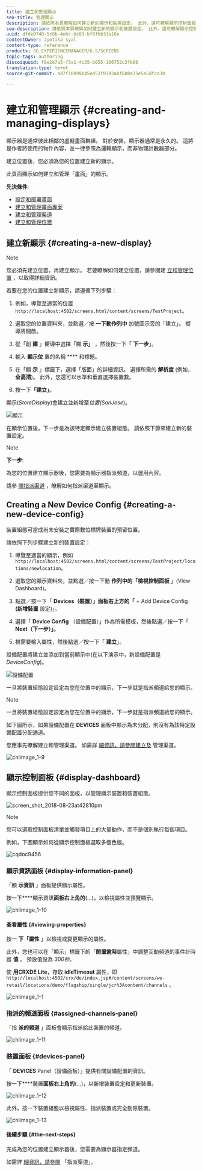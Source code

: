 ```yaml
---
title: 建立和管理顯示
seo-title: 管理顯示
description: 請依照本頁瞭解如何建立新的顯示和裝置設定。 此外，還可瞭解顯示控制面板。
seo-description: 請依照本頁瞭解如何建立新的顯示和裝置設定。 此外，還可瞭解顯示控制面板。
uuid: dfde0740-5c8b-4e6c-bc83-bf8fbb31a16a
contentOwner: Jyotika syal
content-type: reference
products: SG_EXPERIENCEMANAGER/6.5/SCREENS
topic-tags: authoring
discoiquuid: f8e2e7a3-f3a1-4c35-b055-166752c3fb86
translation-type: tm+mt
source-git-commit: ad7f18b99b45ed51f0393a0f608a75e5a5dfca30

---
```



# 建立和管理顯示 {#creating-and-managing-displays}

顯示器是通常彼此相鄰的虛擬畫面群組。 對於安裝，顯示器通常是永久的。 這將是作者將使用的物件內容，並一律參照為邏輯顯示，而非物理計數器部分。

建立位置後，您必須為您的位置建立新的顯示。

此頁面顯示如何建立和管理「畫面」的顯示。

**先決條件**:

* [設定和部署畫面](configuring-screens-introduction.md)
* [建立和管理畫面專案](creating-a-screens-project.md)
* [建立和管理渠道](managing-channels.md)
* [建立和管理位置](managing-locations.md)

## 建立新顯示 {#creating-a-new-display}

>[!NOTE]
>
>您必須先建立位置，再建立顯示。 若要瞭解如何建立位置，請參閱建 [立和管理位置](managing-locations.md) ，以取得詳細資訊。

若要在您的位置建立新顯示，請遵循下列步驟：

1. 例如，導覽至適當的位置 `http://localhost:4502/screens.html/content/screens/TestProject`。
1. 選取您的位置資料夾，並點選／按 **一下動作列中** 加號圖示旁的「建立」。 嚮導將開啟。
1. 從「創 **建** 」嚮導中選擇「顯 **示」** ，然後按一下「 **下一步**」。

1. 輸入 **顯示位** 置的名稱 **** 和標題。

1. 在「顯 **示** 」標籤下，選擇「版面」的詳細資訊。 選擇所需的 **解析度** (例如， **全高清**)。 此外，您還可以水準和垂直選擇裝置數。

1. 按一下&#x200B;**「建立」**。

顯示(*StoreDisplay*)會建立並新增至&#x200B;*位置(SanJose*)。

![顯示](assets/display.gif)

在顯示位置後，下一步是為該特定顯示建立裝置組態。 請依照下節來建立新的裝置設定。

>[!NOTE]
>
>**下一步**:
>
>為您的位置建立顯示器後，您需要為顯示器指派頻道，以運用內容。
>
>請參 [閱指派渠道](channel-assignment.md) ，瞭解如何指派渠道至顯示。

## Creating a New Device Config {#creating-a-new-device-config}

裝置組態可當成尚未安裝之實際數位標牌裝置的預留位置。

請依照下列步驟建立新的裝置設定：

1. 導覽至適當的顯示，例如 `http://localhost:4502/screens.html/content/screens/TestProject/locations/newlocation`。
1. 選取您的顯示資料夾，並點選／按一下動 **作列中的「檢視控制面板** 」(View Dashboard)。
1. 點選／按一下「 **Devices（裝置）」面板右上方的「** + Add Device Config **(新增裝置** 設定)」。

1. 選擇「 **Device Config** （設備配置）」作為所需模板，然後點選／按一下「 **Next（下一步）」**。

1. 視需要輸入屬性，然後點選／按一下「 **建立**」。

設備配置將建立並添加到當前顯示中(在以下演示中，新設備配置是 *DeviceConfig*)。

![設備配置](assets/deviceconfig.gif)

一旦將裝置組態設定設定為您在位置中的顯示，下一步就是指派頻道給您的顯示。

>[!NOTE]
>
>一旦將裝置組態設定設定為您在位置中的顯示，下一步就是指派頻道給您的顯示。
>
>如下圖所示，如果設備配置在 **DEVICES** 面板中顯示為未分配，則沒有為該特定設備配置分配通道。
>
>您應事先瞭解建立和管理渠道。 如需詳 [細資訊，請參閱建立及](managing-channels.md) 管理渠道。

![chlimage_1-9](assets/chlimage_1-9.png)

## 顯示控制面板 {#display-dashboard}

顯示控制面板提供您不同的面板，以管理顯示裝置和裝置組態。

![screen_shot_2018-08-23at42810pm](assets/screen_shot_2018-08-23at42810pm.png)

>[!NOTE]
>
>您可以選取控制面板清單並觸發項目上的大量動作，而不是個別執行每個項目。
>
>例如，下圖顯示如何從顯示控制面板選取多個色版。

![cqdoc9456](assets/cqdoc9456.gif)

### 顯示資訊面板 {#display-information-panel}

「顯 **示資訊** 」面板提供顯示屬性。

按一下****顯示資訊**面板右上角的**(...)，以檢視屬性並預覽顯示。

![chlimage_1-10](assets/chlimage_1-10.png)

#### 查看屬性 {#viewing-properties}

按一 **下「屬性** 」以檢視或變更顯示的屬性。

此外，您也可以在「顯示」標籤下的「**閒置逾時**屬性」中調整互動頻道的事件計時器 **值** 。 預設值設為 *300秒*。

使 **用CRXDE Lite**，存取 **idleTimeout** 屬性，即 `http://localhost:4502/crx/de/index.jsp#/content/screens/we-retail/locations/demo/flagship/single/jcr%3Acontent/channels` 。

![chlimage_1-1](assets/chlimage_1-1.gif)

### 指派的頻道面板 {#assigned-channels-panel}

「指 **派的頻道** 」面板會顯示指派給此裝置的頻道。

![chlimage_1-11](assets/chlimage_1-11.png)

### 裝置面板 {#devices-panel}

「 **DEVICES** Panel（設備面板）」提供有關設備配置的資訊。

按一下****裝置**面板右上角的**(...)，以新增裝置設定和更新裝置。

![chlimage_1-12](assets/chlimage_1-12.png)

此外，按一下裝置組態以檢視屬性、指派裝置或完全刪除裝置。

![chlimage_1-13](assets/chlimage_1-13.png)

#### 後續步驟 {#the-next-steps}

完成為您的位置建立顯示器後，您需要為顯示器指定頻道。

如需詳 [細資訊，請參閱](channel-assignment.md) 「指派渠道」。
